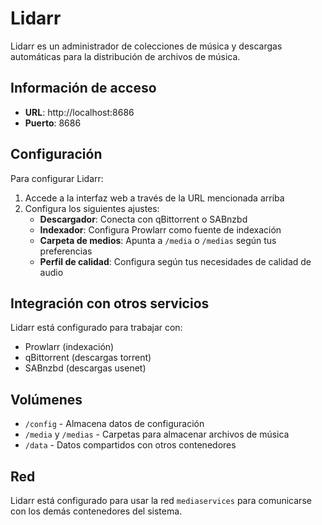 # Lidarr

Lidarr es un administrador de colecciones de música y descargas automáticas para la distribución de archivos de música.

## Información de acceso

- **URL**: http://localhost:8686
- **Puerto**: 8686

## Configuración

Para configurar Lidarr:

1. Accede a la interfaz web a través de la URL mencionada arriba
2. Configura los siguientes ajustes:
   - **Descargador**: Conecta con qBittorrent o SABnzbd
   - **Indexador**: Configura Prowlarr como fuente de indexación
   - **Carpeta de medios**: Apunta a `/media` o `/medias` según tus preferencias
   - **Perfil de calidad**: Configura según tus necesidades de calidad de audio

## Integración con otros servicios

Lidarr está configurado para trabajar con:
- Prowlarr (indexación)
- qBittorrent (descargas torrent)
- SABnzbd (descargas usenet)

## Volúmenes

- `/config` - Almacena datos de configuración
- `/media` y `/medias` - Carpetas para almacenar archivos de música
- `/data` - Datos compartidos con otros contenedores

## Red

Lidarr está configurado para usar la red `mediaservices` para comunicarse con los demás contenedores del sistema. 